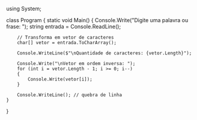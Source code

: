 using System;

class Program
{
    static void Main()
    {
        Console.Write("Digite uma palavra ou frase: ");
        string entrada = Console.ReadLine();

        // Transforma em vetor de caracteres
        char[] vetor = entrada.ToCharArray();

        Console.WriteLine($"\nQuantidade de caracteres: {vetor.Length}");

        Console.Write("\nVetor em ordem inversa: ");
        for (int i = vetor.Length - 1; i >= 0; i--)
        {
            Console.Write(vetor[i]);
        }

        Console.WriteLine(); // quebra de linha
    }
}
